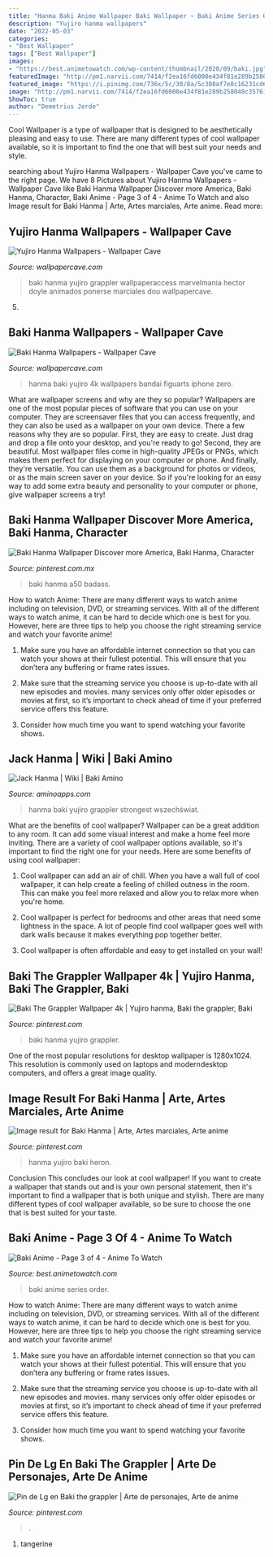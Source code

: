 ```yaml
---
title: "Hanma Baki Anime Wallpaper Baki Wallpaper ~ Baki Anime Series Order"
description: "Yujiro hanma wallpapers"
date: "2022-05-03"
categories:
- "Best Wallpaper"
tags: ["Best Wallpaper"]
images:
- "https://best.animetowatch.com/wp-content/thumbnail/2020/09/baki.jpg"
featuredImage: "http://pm1.narvii.com/7414/f2ea16fd6000e434f81e289b258048c3576194b2r1-236-407v2_00.jpg"
featured_image: "https://i.pinimg.com/736x/5c/30/8a/5c308af7e0c16231cd69fda9286e17f9.jpg"
image: "http://pm1.narvii.com/7414/f2ea16fd6000e434f81e289b258048c3576194b2r1-236-407v2_00.jpg"
ShowToc: true
author: "Demetrius Jerde"
---
```



Cool Wallpaper is a type of wallpaper that is designed to be aesthetically pleasing and easy to use. There are many different types of cool wallpaper available, so it is important to find the one that will best suit your needs and style.

	

		
searching about Yujiro Hanma Wallpapers - Wallpaper Cave you've came to the right page. We have 8 Pictures about Yujiro Hanma Wallpapers - Wallpaper Cave like Baki Hanma Wallpaper Discover more America, Baki Hanma, Character, Baki Anime - Page 3 of 4 - Anime To Watch and also Image result for Baki Hanma | Arte, Artes marciales, Arte anime. Read more:
		
    
## Yujiro Hanma Wallpapers - Wallpaper Cave

<img loading=lazy src="https://wallpapercave.com/wp/wp4751548.jpg" onerror="this.onerror=null;this.src='https://tse3.mm.bing.net/th?id=OIP.yGInwIEojmnXxodz1SEy6QHaKe&amp;pid=15.1';" alt="Yujiro Hanma Wallpapers - Wallpaper Cave">

_Source: wallpapercave.com_

>baki hanma yujiro grappler wallpaperaccess marvelmania hector doyle animados ponerse marciales dou wallpapercave. 

	

5.

    
## Baki Hanma Wallpapers - Wallpaper Cave

<img loading=lazy src="https://wallpapercave.com/wp/wp7127291.jpg" onerror="this.onerror=null;this.src='https://tse1.mm.bing.net/th?id=OIP.GJ0zOieM8zDTzdp3wySfPAHaKa&amp;pid=15.1';" alt="Baki Hanma Wallpapers - Wallpaper Cave">

_Source: wallpapercave.com_

>hanma baki yujiro 4k wallpapers bandai figuarts iphone zero. 

	

What are wallpaper screens and why are they so popular?
Wallpapers are one of the most popular pieces of software that you can use on your computer. They are screensaver files that you can access frequently, and they can also be used as a wallpaper on your own device. There a few reasons why they are so popular. First, they are easy to create. Just drag and drop a file onto your desktop, and you're ready to go! Second, they are beautiful. Most wallpaper files come in high-quality JPEGs or PNGs, which makes them perfect for displaying on your computer or phone. And finally, they're versatile. You can use them as a background for photos or videos, or as the main screen saver on your device. So if you're looking for an easy way to add some extra beauty and personality to your computer or phone, give wallpaper screens a try!

    
## Baki Hanma Wallpaper Discover More America, Baki Hanma, Character

<img loading=lazy src="https://i.pinimg.com/736x/be/23/26/be232699f3a60e8ddadff52217cdfd0d.jpg" onerror="this.onerror=null;this.src='https://tse2.mm.bing.net/th?id=OIP.qr1Pvb5qSflSflzZ_2qlEgHaNK&amp;pid=15.1';" alt="Baki Hanma Wallpaper Discover more America, Baki Hanma, Character">

_Source: pinterest.com.mx_

>baki hanma a50 badass. 

	

How to watch Anime: There are many different ways to watch anime including on television, DVD, or streaming services.
With all of the different ways to watch anime, it can be hard to decide which one is best for you. However, here are three tips to help you choose the right streaming service and watch your favorite anime!
1. Make sure you have an affordable internet connection so that you can watch your shows at their fullest potential. This will ensure that you don’tera any buffering or frame rates issues.

2. Make sure that the streaming service you choose is up-to-date with all new episodes and movies. many services only offer older episodes or movies at first, so it’s important to check ahead of time if your preferred service offers this feature.

3. Consider how much time you want to spend watching your favorite shows.

    
## Jack Hanma | Wiki | Baki Amino

<img loading=lazy src="http://pm1.narvii.com/7414/f2ea16fd6000e434f81e289b258048c3576194b2r1-236-407v2_00.jpg" onerror="this.onerror=null;this.src='https://tse2.mm.bing.net/th?id=OIP.3QM8Jh7WnghSl7fPYemVpgAAAA&amp;pid=15.1';" alt="Jack Hanma | Wiki | Baki Amino">

_Source: aminoapps.com_

>hanma baki yujiro grappler strongest wszechświat. 

	

What are the benefits of cool wallpaper?
Wallpaper can be a great addition to any room. It can add some visual interest and make a home feel more inviting. There are a variety of cool wallpaper options available, so it's important to find the right one for your needs. Here are some benefits of using cool wallpaper: 
1. Cool wallpaper can add an air of chill. When you have a wall full of cool wallpaper, it can help create a feeling of chilled outness in the room. This can make you feel more relaxed and allow you to relax more when you're home. 

2. Cool wallpaper is perfect for bedrooms and other areas that need some lightness in the space. A lot of people find cool wallpaper goes well with dark walls because it makes everything pop together better. 

3. Cool wallpaper is often affordable and easy to get installed on your wall!

    
## Baki The Grappler Wallpaper 4k | Yujiro Hanma, Baki The Grappler, Baki

<img loading=lazy src="https://i.pinimg.com/736x/5f/64/c4/5f64c471d31a83df0dfe54158d3ee9ce.jpg" onerror="this.onerror=null;this.src='https://tse1.mm.bing.net/th?id=OIP.TkntH41FM9BpXrbOrvIOcQHaEB&amp;pid=15.1';" alt="Baki The Grappler Wallpaper 4k | Yujiro hanma, Baki the grappler, Baki">

_Source: pinterest.com_

>baki hanma yujiro grappler. 

	

One of the most popular resolutions for desktop wallpaper is 1280x1024. This resolution is commonly used on laptops and moderndesktop computers, and offers a great image quality.

    
## Image Result For Baki Hanma | Arte, Artes Marciales, Arte Anime

<img loading=lazy src="https://i.pinimg.com/736x/b1/3b/ab/b13babb97fd1a366dabb9e233b61740b.jpg" onerror="this.onerror=null;this.src='https://tse3.mm.bing.net/th?id=OIP.WGjklL463Qdv6BTYt7DqUgHaJQ&amp;pid=15.1';" alt="Image result for Baki Hanma | Arte, Artes marciales, Arte anime">

_Source: pinterest.com_

>hanma yujiro baki heron. 

	

Conclusion
This concludes our look at cool wallpaper! If you want to create a wallpaper that stands out and is your own personal statement, then it's important to find a wallpaper that is both unique and stylish. There are many different types of cool wallpaper available, so be sure to choose the one that is best suited for your taste.

    
## Baki Anime - Page 3 Of 4 - Anime To Watch

<img loading=lazy src="https://best.animetowatch.com/wp-content/thumbnail/2020/09/baki.jpg" onerror="this.onerror=null;this.src='https://tse3.mm.bing.net/th?id=OIP.BHOLTVGFEs8DFQjjBVbl8gHaDt&amp;pid=15.1';" alt="Baki Anime - Page 3 of 4 - Anime To Watch">

_Source: best.animetowatch.com_

>baki anime series order. 

	

How to watch Anime: There are many different ways to watch anime including on television, DVD, or streaming services.
With all of the different ways to watch anime, it can be hard to decide which one is best for you. However, here are three tips to help you choose the right streaming service and watch your favorite anime!
1. Make sure you have an affordable internet connection so that you can watch your shows at their fullest potential. This will ensure that you don’tera any buffering or frame rates issues.

2. Make sure that the streaming service you choose is up-to-date with all new episodes and movies. many services only offer older episodes or movies at first, so it’s important to check ahead of time if your preferred service offers this feature.

3. Consider how much time you want to spend watching your favorite shows.

    
## Pin De Lg En Baki The Grappler | Arte De Personajes, Arte De Anime

<img loading=lazy src="https://i.pinimg.com/736x/5c/30/8a/5c308af7e0c16231cd69fda9286e17f9.jpg" onerror="this.onerror=null;this.src='https://tse3.mm.bing.net/th?id=OIP.88hrO9fHex_JqrydOJwxVQHaNJ&amp;pid=15.1';" alt="Pin de Lg en Baki the grappler | Arte de personajes, Arte de anime">

_Source: pinterest.com_

>. 

	

1. tangerine 

